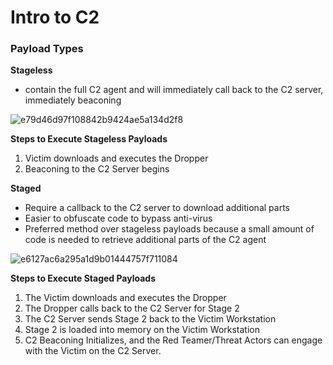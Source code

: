 # Intro to C2

### Payload Types

**Stageless**
- contain the full C2 agent and will immediately call back to the C2 server, immediately beaconing

![e79d46d97f108842b9424ae5a134d2f8](https://user-images.githubusercontent.com/95729902/226146953-f27b8700-82fe-48b5-9c38-d944072f582d.png)

**Steps to Execute Stageless Payloads**

1) Victim downloads and executes the Dropper
2) Beaconing to the C2 Server begins


**Staged**
- Require a callback to the C2 server to download additional parts
- Easier to obfuscate code to bypass anti-virus
- Preferred method over stageless payloads because a small amount of code is needed to retrieve additional parts of the C2 agent

![e6127ac6a295a1d9b01444757f711084](https://user-images.githubusercontent.com/95729902/226147090-906ba5e9-3780-4703-9913-f9dbb36999d6.png)



**Steps to Execute Staged Payloads**

1) The Victim downloads and executes the Dropper
2) The Dropper calls back to the C2 Server for Stage 2
3) The C2 Server sends Stage 2 back to the Victim Workstation
4) Stage 2 is loaded into memory on the Victim Workstation 
5) C2 Beaconing Initializes, and the Red Teamer/Threat Actors can engage with the Victim on the C2 Server.
